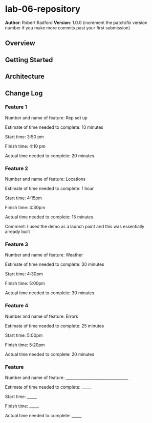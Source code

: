 # lab-06-repository

**Author**: Robert Radford
**Version**: 1.0.0 (increment the patch/fix version number if you make more commits past your first submission)

## Overview
<!-- Provide a high level overview of what this application is and why you are building it, beyond the fact that it's an assignment for this class. (i.e. What's your problem domain?) -->

## Getting Started
<!-- What are the steps that a user must take in order to build this app on their own machine and get it running? -->

## Architecture
<!-- Provide a detailed description of the application design. What technologies (languages, libraries, etc) you're using, and any other relevant design information. -->

## Change Log
<!-- Use this area to document the iterative changes made to your application as each feature is successfully implemented. Use time stamps. Here's an examples:

01-01-2001 4:59pm - Application now has a fully-functional express server, with a GET route for the location resource.

## Credits and Collaborations
 Give credit (and a link) to other people or resources that helped you build this application. -->

### Feature 1
Number and name of feature: Rep set up

Estimate of time needed to complete: 10 minutes

Start time: 3:50 pm

Finish time: 4:10 pm

Actual time needed to complete: 20 minutes

### Feature 2
Number and name of feature: Locations

Estimate of time needed to complete: 1 hour

Start time: 4:15pm

Finish time: 4:30pm

Actual time needed to complete: 15 minutes

Comment: I used the demo as a launch point and this was essentially already built


### Feature 3
Number and name of feature: Weather

Estimate of time needed to complete: 30 minutes

Start time: 4:30pm

Finish time: 5:00pm

Actual time needed to complete: 30 minutes

### Feature 4
Number and name of feature: Errors

Estimate of time needed to complete: 25 minutes

Start time: 5:00pm

Finish time: 5:20pm

Actual time needed to complete: 20 minutes

### Feature 
Number and name of feature: ________________________________

Estimate of time needed to complete: _____

Start time: _____

Finish time: _____

Actual time needed to complete: _____